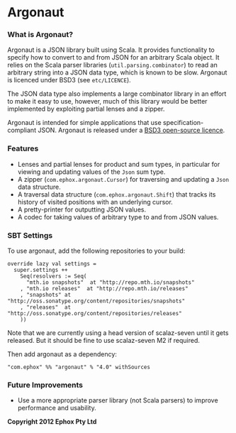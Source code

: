 # Argonaut

### What is Argonaut?

Argonaut is a JSON library built using Scala. It provides functionality to specify how to convert to and from JSON for an arbitrary Scala object. It relies on the Scala parser libraries (`util.parsing.combinator`) to read an arbitrary string into a JSON data type, which is known to be slow. Argonaut is licenced under BSD3 (see `etc/LICENCE`).

The JSON data type also implements a large combinator library in an effort to make it easy to use, however, much of this library would be better implemented by exploiting partial lenses and a zipper.

Argonaut is intended for simple applications that use specification-compliant JSON. Argonaut is released under a [BSD3 open-source licence](http://www.opensource.org/licenses/BSD-3-Clause).

### Features

* Lenses and partial lenses for product and sum types, in particular for viewing and updating values of the `Json` sum type.
* A zipper (`com.ephox.argonaut.Cursor`) for traversing and updating a `Json` data structure.
* A traversal data structure (`com.ephox.argonaut.Shift`) that tracks its history of visited positions with an underlying cursor.
* A pretty-printer for outputting JSON values.
* A codec for taking values of arbitrary type to and from JSON values.

### SBT Settings

To use argonaut, add the following repositories to your build:

    override lazy val settings =
      super.settings ++
        Seq(resolvers := Seq(
          "mth.io snapshots"  at "http://repo.mth.io/snapshots"
        , "mth.io releases"  at "http://repo.mth.io/releases"
        , "snapshots" at "http://oss.sonatype.org/content/repositories/snapshots"
        , "releases"  at "http://oss.sonatype.org/content/repositories/releases"
        ))

Note that we are currently using a head version of scalaz-seven until it gets released. But
it should be fine to use scalaz-seven M2 if required.

Then add argonaut as a dependency:

    "com.ephox" %% "argonaut" % "4.0" withSources

### Future Improvements

* Use a more appropriate parser library (not Scala parsers) to improve performance and usability.

**Copyright 2012 Ephox Pty Ltd**
